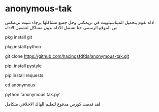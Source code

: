 # anonymous-tak 
اداه تقوم بتحميل الميتاسبلويت في تريمكس وحل جميع مشاكلها يرجاء تثبيت تريمكس من الموقع الرسمي حتا تشتغل الاداه بدون مشاكل 
لتشغيل الاداه



pkg install git 




pkg install python 



git clone https://github.com/hacingsfdfds/anonymous-tak.git 

pip. install pystyle



pip install requests


cd anonymous 




python 'anonymous tak.py'






لقد قدمت كورس مدفوع لتعليم الهاك الاخلاقي متكامل



